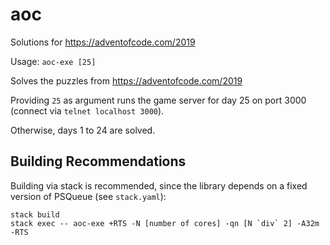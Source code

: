 # aoc
Solutions for https://adventofcode.com/2019

Usage: `aoc-exe [25]`

Solves the puzzles from https://adventofcode.com/2019

Providing `25` as argument runs the game server for day 25 on port 3000 (connect via `telnet localhost 3000`).

Otherwise, days 1 to 24 are solved.

## Building Recommendations

Building via stack is recommended, since the library depends on a fixed version of PSQueue (see `stack.yaml`):

    stack build
    stack exec -- aoc-exe +RTS -N [number of cores] -qn [N `div` 2] -A32m -RTS
